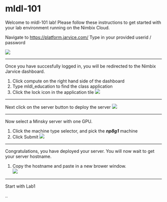# mldl-101

Welcome to mldl-101 lab!  Please follow these instructions to get started with your lab environment running on the Nimbix Cloud.

  Navigate to https://platform.jarvice.com/
  Type in your provided userid / password
  
![](https://github.com/dustinvanstee/random-public-files/raw/master/ss1.png)

---

Once you have succesfully logged in, you will be redirected to the Nimbix Jarvice dashboard.  
1.  Click compute on the right hand side of the dashboard
2.  Type mldl_education to find the class application
3.  Click the lock icon in the application tile
![](https://github.com/dustinvanstee/random-public-files/raw/master/ss2.png)

---
Next click on the server button to deploy the server
![](https://github.com/dustinvanstee/random-public-files/raw/master/ss3.png)

---
Now select a Minsky server with one GPU.  
1.  Click the machine type selector, and pick the ***np8g1*** machine
2.  Click Submit
![](https://github.com/dustinvanstee/random-public-files/raw/master/ss4.png)

---
Congratulations, you have deployed your server.  You will now wait to get your server hostname.  
1.  Copy the hostname and paste in a new brower window.  
![](https://github.com/dustinvanstee/random-public-files/raw/master/ss5.png)

---
Start with Lab1

..
